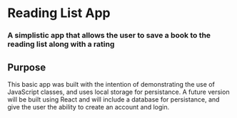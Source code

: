 # Reading List App
### A simplistic app that allows the user to save a book to the reading list along with a rating

## Purpose
This basic app was built with the intention of demonstrating the use of JavaScript classes, and uses local storage for persistance. A future version will be built using React and will include a database for persistance, and give the user the ability to create an account and login. 

